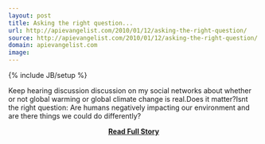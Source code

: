 ```yaml
---
layout: post
title: Asking the right question...
url: http://apievangelist.com/2010/01/12/asking-the-right-question/
source: http://apievangelist.com/2010/01/12/asking-the-right-question/
domain: apievangelist.com
image: 
---
```

{% include JB/setup %}<p>Keep hearing discussion discussion on my social networks about whether or not global warming or global climate change is real.Does it matter?Isnt the right question:  Are humans negatively impacting our environment and are there things we could do differently?</p>
<center><p><a href="http://apievangelist.com/2010/01/12/asking-the-right-question/" style='padding:25px; font-sze:18px; font-weight: bold;'>Read Full Story</a></p></center>
